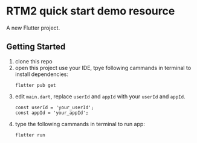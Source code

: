 # RTM2 quick start demo resource

A new Flutter project.

## Getting Started
1. clone this repo
2. open this project use your IDE, tpye following cammands in terminal to install dependencies:
   ```
   flutter pub get
   ```
3. edit `main.dart`, replace `userId` and `appId` with your `userId` and `appId`.
   ```
   const userId = 'your_userId';
   const appId = 'your_appId';
   ```
4. type the following cammands in terminal to run app:
   ```
   flutter run
   ```
   
